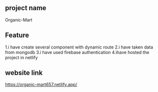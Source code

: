 ## project name
Organic-Mart
## Feature
1.i have create several component with dynamic route
2.i have taken data from mongodb
3.i have used firebase authentication
4.ihave hosted the project in netlify
## website link
https://organic-mart657.netlify.app/